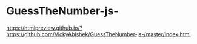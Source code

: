 # GuessTheNumber-js-

https://htmlpreview.github.io/?https://github.com/VickyAbishek/GuessTheNumber-js-/master/index.html
